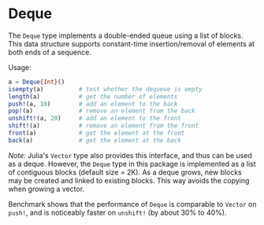 # Deque

The `Deque` type implements a double-ended queue using a list of blocks.
This data structure supports constant-time insertion/removal of elements
at both ends of a sequence.

Usage:

```julia
a = Deque{Int}()
isempty(a)          # test whether the dequeue is empty
length(a)           # get the number of elements
push!(a, 10)        # add an element to the back
pop!(a)             # remove an element from the back
unshift!(a, 20)     # add an element to the front
shift!(a)           # remove an element from the front
front(a)            # get the element at the front
back(a)             # get the element at the back
```

*Note:* Julia's `Vector` type also provides this interface, and thus can
be used as a deque. However, the `Deque` type in this package is
implemented as a list of contiguous blocks (default size = 2K). As a
deque grows, new blocks may be created and linked to existing blocks.
This way avoids the copying when growing a vector.

Benchmark shows that the performance of `Deque` is comparable to
`Vector` on `push!`, and is noticeably faster on `unshift!` (by about
30% to 40%).
